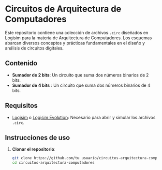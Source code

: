 # Circuitos de Arquitectura de Computadores

Este repositorio contiene una colección de archivos `.circ` diseñados en Logisim para la materia de Arquitectura de Computadores. Los esquemas abarcan diversos conceptos y prácticas fundamentales en el diseño y análisis de circuitos digitales.

## Contenido

- **Sumador de 2 bits**: Un circuito que suma dos números binarios de 2 bits.
- **Sumador de 4 bits** : Un circuito que suma dos números binarios de 4 bits.


## Requisitos

- [Logisim](http://www.cburch.com/logisim/) o [Logisim Evolution](https://github.com/reds-heig/logisim-evolution): Necesario para abrir y simular los archivos `.circ`.

## Instrucciones de uso

1. **Clonar el repositorio**:
   ```bash
   git clone https://github.com/tu_usuario/circuitos-arquitectura-computadores.git
   cd circuitos-arquitectura-computadores

